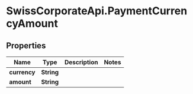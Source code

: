 # SwissCorporateApi.PaymentCurrencyAmount

## Properties
Name | Type | Description | Notes
------------ | ------------- | ------------- | -------------
**currency** | **String** |  | 
**amount** | **String** |  | 


